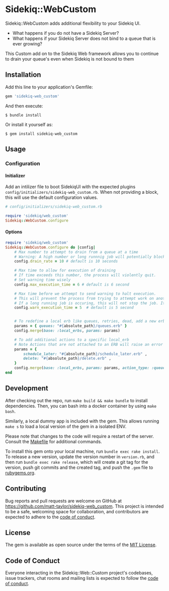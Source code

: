 # Sidekiq::WebCustom

Sidekiq::WebCustom adds additional flexibility to your Sidekiq UI.
- What happens if you do not have a Sidekiq Server?
- What happens if your Sidekiq Server does not bind to a queue that is ever growing?

This Custom add on to the Sidekiq Web framework allows you to continue to drain your queue's even when Sidekiq is not bound to them

## Installation

Add this line to your application's Gemfile:
```ruby
gem 'sidekiq-web_custom'
```

And then execute:

    $ bundle install

Or install it yourself as:

    $ gem install sidekiq-web_custom

## Usage

### Configuration
#### Initializer
Add an intilizer file to boot SidekiqUI with the expected plugins `config/initializers/sidekiq-web_custom.rb`. When not providing a block, this will use the default configuration values.
```ruby
# config/initializers/sidekiq-web_custom.rb

require 'sidekiq/web_custom'
Sidekiq::WebCustom.configure
```

#### Options
```ruby
require 'sidekiq/web_custom'
Sidekiq::WebCustom.configure do |config|
    # Max number to attempt to drain from a queue at a time
    # Warning: A high number or long runnnig job will potentially block the process for longer
    config.drain_rate = 10 # default is 10 seconds

    # Max time to allow for execution of draining
    # If time exceeds this number, the process will violently quit.
    # Set warning time wisely
    config.max_execution_time = 6 # default is 6 second

    # Max time before we attempt to send warning to halt execution.
    # This will prevent the process from trying to attempt work on another job
    # If a long running job is occuring, this will not stop the job. It will meet a violent end
    config.warn_execution_time = 5  # default is 5 second


    # To redefine a local erb like queues, retries, dead, add a new erb like this
    params = { queues: "#{absolute_path}/queues.erb" }
    config.merge(base: :local_erbs, params: params)

    # To add additional actions to a specific local_erb
    # Note Actions that are not attached to an ERB will raise an error
    params = {
        schedule_later: "#{absolute_path}/schedule_later.erb" ,
        delete: "#{absolute_path}/delete.erb" ,
    }
    config.merge(base: :local_erbs, params: params, action_type: :queues)
end
```

## Development

After checking out the repo, run `make build && make bundle` to install dependencies. Then, you can bash into a docker container by using `make bash`.

Similarly, a local dummy app is included with the gem. This allows running `make s` to load a local version of the gem in a isolated ENV.

Please note that changes to the code will require a restart of the server.
Consult the [Makefile](https://github.com/matt-taylor/sidekiq-web_custom/blob/main/Makefile) for additional commands.

To install this gem onto your local machine, run `bundle exec rake install`. To release a new version, update the version number in `version.rb`, and then run `bundle exec rake release`, which will create a git tag for the version, push git commits and the created tag, and push the `.gem` file to [rubygems.org](https://rubygems.org).

## Contributing

Bug reports and pull requests are welcome on GitHub at https://github.com/matt-taylor/sidekiq-web_custom. This project is intended to be a safe, welcoming space for collaboration, and contributors are expected to adhere to the [code of conduct](https://github.com/matt-taylor/sidekiq-web_custom/blob/main/CODE_OF_CONDUCT.md).

## License

The gem is available as open source under the terms of the [MIT License](https://opensource.org/licenses/MIT).

## Code of Conduct

Everyone interacting in the Sidekiq::Web::Custom project's codebases, issue trackers, chat rooms and mailing lists is expected to follow the [code of conduct](https://github.com/matt-taylor/sidekiq-web_custom/blob/main/CODE_OF_CONDUCT.md).
